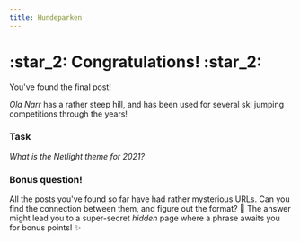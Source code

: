 ```yaml
---
title: Hundeparken
---
```


# :star_2: Congratulations! :star_2:

You've found the final post!  

_Ola Narr_ has a rather steep hill, and has been used for several ski jumping competitions through the years!

### Task

_What is the Netlight theme for 2021?_


### Bonus question!

All the posts you've found so far have had rather mysterious URLs. Can you find the connection between them, and figure out the format? :mag_right:
The answer might lead you to a super-secret _hidden_ page where a phrase awaits you for bonus points! :sparkles:
